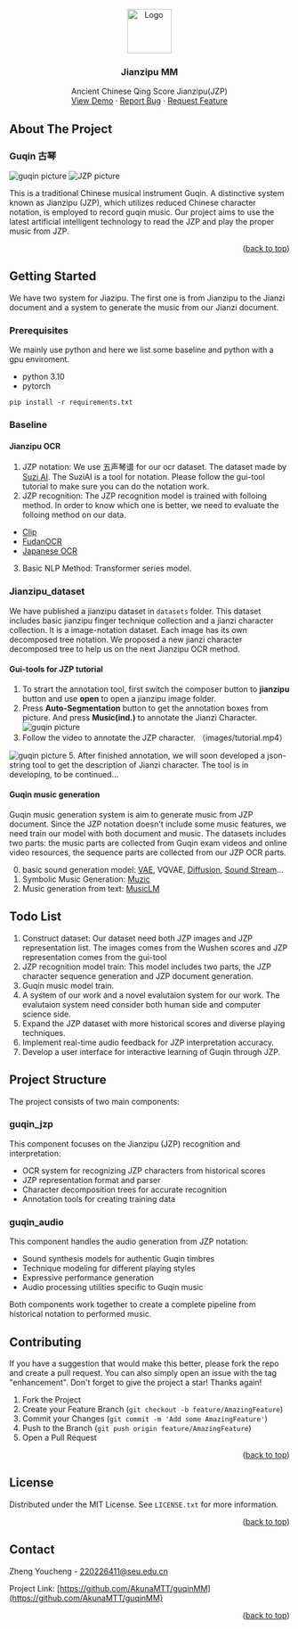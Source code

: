 <!-- Improved compatibility of back to top link: See: https://github.com/othneildrew/Best-README-Template/pull/73 -->
<a name="Jianzipu MM"></a>
<!--
*** Thanks for checking out the Best-README-Template. If you have a suggestion
*** that would make this better, please fork the repo and create a pull request
*** or simply open an issue with the tag "enhancement".
*** Don't forget to give the project a star!
*** Thanks again! Now go create something AMAZING! :D
-->

<!-- PROJECT LOGO -->

<div align="center">
  <a href="https://github.com/github_username/repo_name">
    <img src="images/jianzi.png" alt="Logo" width="80" height="80">
  </a>

<h3 align="center">Jianzipu MM</h3>

  <p align="center">
    Ancient Chinese Qing Score Jianzipu(JZP)
    <br />
    <a href="https://github.com/github_username/repo_name">View Demo</a>
    ·
    <a href="https://github.com/github_username/repo_name/issues/new?labels=bug&template=bug-report---.md">Report Bug</a>
    ·
    <a href="https://github.com/github_username/repo_name/issues/new?labels=enhancement&template=feature-request---.md">Request Feature</a>
  </p>
</div>



<!-- ABOUT THE PROJECT -->
## About The Project
### Guqin 古琴

![guqin picture](images/古琴.png "古琴.png")
![JZP picture](images/五声青浦.png "wushen.png")

This is a traditional Chinese musical instrument Guqin. A distinctive system known as Jianzipu (JZP), which utilizes reduced Chinese character notation, is employed to record guqin music. Our project aims to use the latest artificial intelligent technology to read the JZP and play the proper music from JZP.

<p align="right">(<a href="#readme-top">back to top</a>)</p>

<!-- GETTING STARTED -->
## Getting Started

We have two system for Jiazipu. The first one is from Jianzipu to the Jianzi document and a system to generate the music from our Jianzi document.

### Prerequisites

We mainly use python and here we list some baseline and python with a gpu enviroment. 
* python 3.10
* pytorch

```commandline
pip install -r requirements.txt
```

### Baseline

#### Jianzipu OCR
1. JZP notation: We use 五声琴谱 for our ocr dataset. The dataset made by [Suzi AI](https://github.com/SuziAI/gui-tools/tree/main). The SuziAI is a tool for notation. Please follow the gui-tool tutorial to make sure you can do the notation work.
2. JZP recognition: The JZP recognition model is trained with folloing method. In order to know which one is better, we need to evaluate the folloing method on our data. 
* [Clip](https://github.com/openai/CLIP)
* [FudanOCR](https://github.com/FudanVI/FudanOCR/)
* [Japanese OCR]()
3. Basic NLP Method: Transformer series model.

### Jianzipu_dataset
We have published a jianzipu dataset in `datasets` folder. This dataset includes basic jianzipu finger technique collection and a jianzi character collection.  It is a image-notation dataset. Each image has its own decomposed tree notation. We proposed a new jianzi character decomposed tree to help us on the next Jianzipu OCR method. 



#### Gui-tools for JZP tutorial
1. To strart the annotation tool, first switch the composer button to **jianzipu** button and use **open** to open a jianzipu image folder. 
2. Press **Auto-Segmentation** button to get the annotation boxes from picture. And press **Music(ind.)** to annotate the Jianzi Character. 
![guqin picture](images/mainwindow.png "mainwindow.png")
3. Follow the video to annotate the JZP character. （images/tutorial.mp4）
   
![guqin picture](images/guqinplugin.png "plugin.png")
5. After finished annotation, we will soon developed a json-string tool to get the description of Jianzi character. The tool is in developing, to be continued...



#### Guqin music generation
Guqin music generation system is aim to generate music from JZP document. Since the JZP notation doesn't include some music features, we need train our model with both document and music. The datasets includes two parts: the music parts are collected from Guqin exam videos and online video resources, the sequence parts are collected from our JZP OCR parts.

0. basic sound generation model: [VAE](https://github.com/AntixK/PyTorch-VAE), VQVAE, [Diffusion](https://github.com/CompVis/stable-diffusion), [Sound Stream](https://github.com/wesbz/SoundStream)... 
1. Symbolic Music Generation: [Muzic](https://github.com/microsoft/muzic/tree/mainhttps://github.com/microsoft/muzic/tree/main)
2. Music generation from text: [MusicLM](https://google-research.github.io/seanet/musiclm/examples/)


<!--Todo List -->
## Todo List
1. Construct dataset: Our dataset need both JZP images and JZP representation list. The images comes from the Wushen scores and JZP representation comes from the gui-tool
2. JZP recognition model train: This model includes two parts, the JZP character sequence generation and JZP document generation.
3. Guqin music model train.
4. A system of our work and a novel evalutaion system for our work. The evalutaion system need consider both human side and computer science side.
5. Expand the JZP dataset with more historical scores and diverse playing techniques.
6. Implement real-time audio feedback for JZP interpretation accuracy.
7. Develop a user interface for interactive learning of Guqin through JZP.

<!-- PROJECT STRUCTURE -->
## Project Structure

The project consists of two main components:

### guqin_jzp
This component focuses on the Jianzipu (JZP) recognition and interpretation:
- OCR system for recognizing JZP characters from historical scores
- JZP representation format and parser
- Character decomposition trees for accurate recognition
- Annotation tools for creating training data

### guqin_audio
This component handles the audio generation from JZP notation:
- Sound synthesis models for authentic Guqin timbres
- Technique modeling for different playing styles
- Expressive performance generation
- Audio processing utilities specific to Guqin music

Both components work together to create a complete pipeline from historical notation to performed music.

<!-- CONTRIBUTING -->
## Contributing
If you have a suggestion that would make this better, please fork the repo and create a pull request. You can also simply open an issue with the tag "enhancement".
Don't forget to give the project a star! Thanks again!

1. Fork the Project
2. Create your Feature Branch (`git checkout -b feature/AmazingFeature`)
3. Commit your Changes (`git commit -m 'Add some AmazingFeature'`)
4. Push to the Branch (`git push origin feature/AmazingFeature`)
5. Open a Pull Request

<p align="right">(<a href="#readme-top">back to top</a>)</p>



<!-- LICENSE -->
## License

Distributed under the MIT License. See `LICENSE.txt` for more information.

<p align="right">(<a href="#readme-top">back to top</a>)</p>



<!-- CONTACT -->
## Contact

Zheng Youcheng - 220226411@seu.edu.cn

Project Link: [https://github.com/AkunaMTT/guqinMM](https://github.com/AkunaMTT/guqinMM)

<p align="right">(<a href="#readme-top">back to top</a>)</p>



